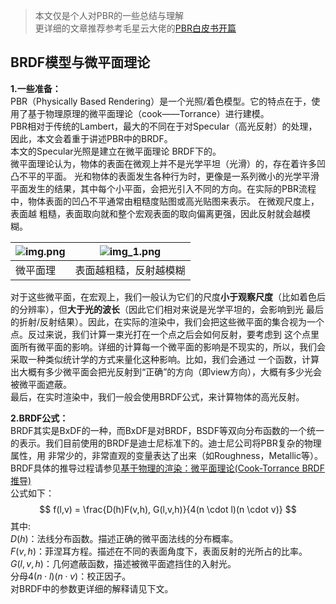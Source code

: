 > 本文仅是个人对PBR的一些总结与理解  
> 更详细的文章推荐参考毛星云大佬的[PBR白皮书开篇](https://zhuanlan.zhihu.com/p/53086060)

BRDF模型与微平面理论
-------------------
**1.一些准备：**  
PBR（Physically Based Rendering）是一个光照/着色模型。它的特点在于，使用了基于物理原理的微平面理论（cook——Torrance）进行建模。  
PBR相对于传统的Lambert，最大的不同在于对Specular（高光反射）的处理，因此，本文会着重于讲述PBR中的BRDF。  
本文的Specular光照是建立在微平面理论 BRDF下的。  
微平面理论认为，物体的表面在微观上并不是光学平坦（光滑）的，存在着许多凹凸不平的平面。 光和物体的表面发生各种行为时，更像是一系列微小的光学平滑
平面发生的结果，其中每个小平面，会把光引入不同的方向。在实际的PBR流程中，物体表面的凹凸不平通常由粗糙度贴图或高光贴图来表示。 在微观尺度上，表面越
粗糙，表面取向就和整个宏观表面的取向偏离更强，因此反射就会越模糊。

| ![img.png](img.png) | ![img_1.png](img_1.png) |
|---------------------|-------------------------|
| 微平面理                | 表面越粗糙，反射越模糊             |

对于这些微平面，在宏观上，我们一般认为它们的尺度**小于观察尺度**（比如着色后的分辨率），但**大于光的波长**（因此它们相对来说是光学平坦的，会影响到光
最后的折射/反射结果）。因此，在实际的渲染中，我们会把这些微平面的集合视为一个点。反过来说，我们计算一束光打在一个点之后会如何反射，要考虑到
这个点里面所有微平面的影响。详细的计算每一个微平面的影响是不现实的，所以，我们会采取一种类似统计学的方式来量化这种影响。比如，我们会通过
一个函数，计算出大概有多少微平面会把光反射到“正确”的方向（即view方向），大概有多少光会被微平面遮蔽。  
最后，在实时渲染中，我们一般会使用BRDF公式，来计算物体的高光反射。  

**2.BRDF公式：**  
BRDF其实是BxDF的一种，而BxDF是对BRDF，BSDF等双向分布函数的一个统一的表示。我们目前使用的BRDF是迪士尼标准下的。迪士尼公司将PBR复杂的物理属性，用
非常少的，非常直观的变量表达了出来（如Roughness，Metallic等）。  
BRDF具体的推导过程请参见[基于物理的渲染：微平面理论(Cook-Torrance BRDF推导)](https://zhuanlan.zhihu.com/p/152226698)  
公式如下：  
$$
f(l,v) = \frac{D(h)F(v,h), G(l,v,h)}{4(n \cdot l)(n \cdot v)}
$$
其中:  
$D(h)$：法线分布函数。描述正确的微平面法线的分布概率。  
$F(v,h)$：菲涅耳方程。描述在不同的表面角度下，表面反射的光所占的比率。  
$G(l,v,h)$：几何遮蔽函数，描述被微平面遮挡住的入射光。  
分母$4(n \cdot l)(n \cdot v)$：校正因子。  
对BRDF中的参数更详细的解释请见下文。

